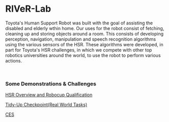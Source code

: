 # RIVeR-Lab

Toyota's Human Support Robot was built with the goal of assisting the disabled and elderly wthin home. Our uses for the robot consist of fetching, cleaning up and storing objects around a room. This consists of developing perception, navigation, manipulation and speech recognition algorithms using the various sensors of the HSR. These algorithms were developed, in part for Toyota's HSR challenges, in which we compete with other top robotics universities around the world, to use the robot to perform various actions. 


<br>


### Some Demonstrations & Challenges

[HSR Overview and Robocup Qualification](https://www.youtube.com/watch?v=BKl5_zznHdw)



[Tidy-Up Checkpoint(Real World Tasks)](https://drive.google.com/file/d/1kC5gAw3C5ahZ-ITCML6W31NnHcrqT29i/view?usp=sharing)



[CES](https://www.youtube.com/watch?v=kObJt-u8b94)
 
